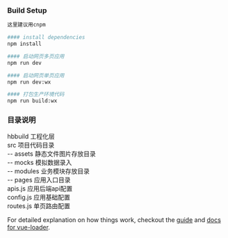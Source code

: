 
### Build Setup

``` bash
这里建议用cnpm

#### install dependencies
npm install

#### 启动网页多页应用
npm run dev

#### 启动网页单页应用
npm run dev:wx

#### 打包生产环境代码
npm run build:wx

```

### 目录说明
hbbuild 工程化层<br>
src 项目代码目录<br>
-- assets 静态文件图片存放目录<br>
-- mocks 模拟数据录入<br>
-- modules  业务模块存放目录<br>
-- pages 应用入口目录<br>
apis.js 应用后端api配置<br>
config.js 应用基础配置<br>
routes.js 单页路由配置<br>

For detailed explanation on how things work, checkout the [guide](http://vuejs-templates.github.io/webpack/) and [docs for vue-loader](http://vuejs.github.io/vue-loader).
